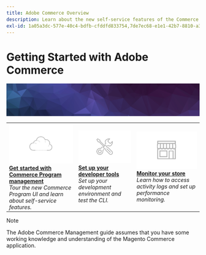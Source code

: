 ```yaml
---
title: Adobe Commerce Overview
description: Learn about the new self-service features of the Commerce program UI and build and deploy a Magento store in minutes.
exl-id: 1a05a3dc-577e-40c4-bdfb-cfddfd833754,7de7ec68-e1e1-42b7-8810-a3039bf7e992
---
```

# Getting Started with Adobe Commerce

![Banner](../assets/banner-hex-violet.png)

<table style="table-layout:fixed">
  <tr>
    <td>
      <a href="../getting-started/program-tour.md"><img alt="Checklist" src="../assets/card-start.png"></a>
      <div>
      <a href="../getting-started/program-tour.md"><strong>Get started with Commerce Program management</strong></a>
      </div><em>Tour the new Commerce Program UI and learn about self-service features.</em><br>
    </td>
    <td>
      <a href="../user/develop/cli.md"><img alt="Tools" src="../assets/card-tool.png"></a>
      <div>
      <a href="../user/develop/cli.md"><strong>Set up your developer tools</strong></a>
      </div><em>Set up your development environment and test the CLI.</em><br>
    </td>
    <td>
      <a href="../user/monitor/performance.md"><img alt="Tools" src="../assets/card-store.png"></a>
      <div>
      <a href="../user/monitor/performance.md"><strong>Monitor your store</strong></a>
      </div><em>Learn how to access activity logs and set up performance monitoring.</em><br>
    </td>
  </tr>
</table>

>[!NOTE]
>
>The Adobe Commerce Management guide assumes that you have some working knowledge and understanding of the Magento Commerce application.
